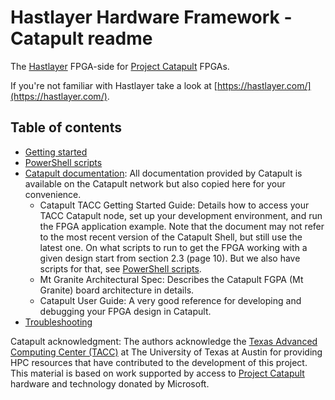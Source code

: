 # Hastlayer Hardware Framework - Catapult readme



The [Hastlayer](https://hastlayer.com/) FPGA-side for [Project Catapult](https://www.microsoft.com/en-us/research/project/project-catapult/) FPGAs.

If you're not familiar with Hastlayer take a look at [https://hastlayer.com/](https://hastlayer.com/).


## Table of contents

- [Getting started](Docs/GettingStarted.md)
- [PowerShell scripts](Docs/PowerShellScripts.md)
- [Catapult documentation](Docs/Catapult): All documentation provided by Catapult is available on the Catapult network but also copied here for your convenience.
    - Catapult TACC Getting Started Guide: Details how to access your TACC Catapult node, set up your development environment, and run the FPGA application example. Note that the document may not refer to the most recent version of the Catapult Shell, but still use the latest one. On what scripts to run to get the FPGA working with a given design start from section 2.3 (page 10). But we also have scripts for that, see [PowerShell scripts](Docs/PowerShellScripts.md).
    - Mt Granite Architectural Spec: Describes the Catapult FGPA (Mt Granite) board architecture in details.
    - Catapult User Guide: A very good reference for developing and debugging your FPGA design in Catapult.
- [Troubleshooting](Docs/Troubleshooting.md)

Catapult acknowledgment: The authors acknowledge the [Texas Advanced Computing Center (TACC)](http://www.tacc.utexas.edu) at The University of Texas at Austin for providing HPC resources that have contributed to the development of this project. This material is based on work supported by access to [Project Catapult](https://www.microsoft.com/en-us/research/project/project-catapult/) hardware and technology donated by Microsoft.